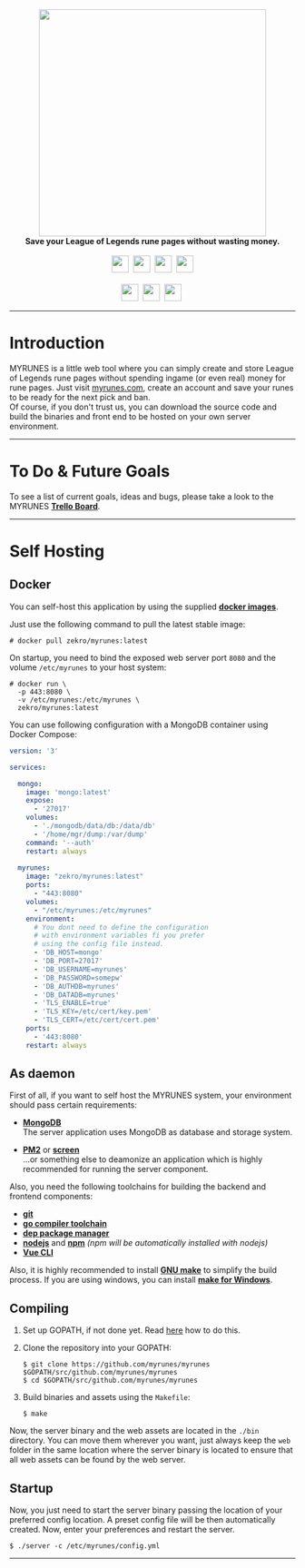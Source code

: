 <div align="center">
    <img src="https://raw.githubusercontent.com/myrunes/myrunes/master/assets/logo-dark-1000-237.png" width="400"/>
    <br/>
    <strong>Save your League of Legends rune pages without wasting money.</strong><br><br>
    <img src="https://forthebadge.com/images/badges/made-with-go.svg" height="30" />&nbsp;
    <img src="https://forthebadge.com/images/badges/made-with-vue.svg" height="30" />&nbsp;
    <a href="https://stackshare.io/myrunes/myrunes"><img src="https://img.shields.io/badge/tech-stack-blue?style=for-the-badge" height="30"/></a>&nbsp;
    <a href="https://zekro.de/discord"><img src="https://img.shields.io/discord/307084334198816769.svg?logo=discord&style=for-the-badge" height="30"></a>
    <br/><br/>
    <a href="https://hub.docker.com/r/zekro/myrunes"><img src="https://img.shields.io/docker/cloud/automated/zekro/myrunes.svg?color=cyan&logo=docker&logoColor=cyan&style=for-the-badge" height="30"></a>&nbsp;
    <a href="https://travis-ci.org/myrunes/myrunes"><img src="https://img.shields.io/travis/myrunes/myrunes.svg?logo=travis&style=for-the-badge" height="30"></a>&nbsp;
    <a href="https://github.com/myrunes/myrunes/actions"><img src="https://img.shields.io/github/workflow/status/myrunes/myrunes/CI?label=Actions&logo=github&style=for-the-badge" height="30"/></a>&nbsp;
</div>

---

# Introduction

MYRUNES is a little web tool where you can simply create and store League of Legends rune pages without spending ingame (or even real) money for rune pages. Just visit [myrunes.com](https://myrunes.com), create an account and save your runes to be ready for the next pick and ban.  
Of course, if you don't trust us, you can download the source code and build the binaries and front end to be hosted on your own server environment.

---

# To Do & Future Goals


To see a list of current goals, ideas and bugs, please take a look to the MYRUNES [**Trello Board**](http://todo.myrunes.com).

---

# Self Hosting

## Docker

You can self-host this application by using the supplied [**docker images**](https://cloud.docker.com/u/zekro/repository/docker/zekro/myrunes).

Just use the following command to pull the latest stable image:  
```
# docker pull zekro/myrunes:latest
```

On startup, you need to bind the exposed web server port `8080` and the volume `/etc/myrunes` to your host system:

```
# docker run \
  -p 443:8080 \
  -v /etc/myrunes:/etc/myrunes \
  zekro/myrunes:latest
```

You can use following configuration with a MongoDB container using Docker Compose:

```yml
version: '3'

services:

  mongo:
    image: 'mongo:latest'
    expose:
      - '27017'
    volumes:
      - './mongodb/data/db:/data/db'
      - '/home/mgr/dump:/var/dump'
    command: '--auth'
    restart: always
 
  myrunes:
    image: "zekro/myrunes:latest"
    ports:
      - "443:8080"
    volumes:
      - "/etc/myrunes:/etc/myrunes"
    environment:
      # You dont need to define the configuration
      # with environment variables fi you prefer 
      # using the config file instead.
      - 'DB_HOST=mongo'
      - 'DB_PORT=27017'
      - 'DB_USERNAME=myrunes'
      - 'DB_PASSWORD=somepw'
      - 'DB_AUTHDB=myrunes'
      - 'DB_DATADB=myrunes'
      - 'TLS_ENABLE=true'
      - 'TLS_KEY=/etc/cert/key.pem'
      - 'TLS_CERT=/etc/cert/cert.pem'
    ports:
      - '443:8080'
    restart: always
```

## As daemon

First of all, if you want to self host the MYRUNES system, your environment should pass certain requirements:

- [**MongoDB**](https://www.mongodb.com/)  
  The server application uses MongoDB as database and storage system.

- **[PM2](https://pm2.io/)** or **[screen](https://linux.die.net/man/1/screen)**  
  ...or something else to deamonize an application which is highly recommended for running the server component.

Also, you need the following toolchains for building the backend and frontend components:

- **[git](https://git-scm.com/)**
- **[go compiler toolchain](https://golang.org/)**
- **[dep package manager](https://github.com/golang/dep)**
- **[nodejs](https://nodejs.org/en/)** and **[npm](https://www.npmjs.com/)** *(npm will be automatically installed with nodejs)*
- **[Vue CLI](https://cli.vuejs.org/)**

Also, it is highly recommended to install **[GNU make](https://www.gnu.org/software/make/)** to simplify the build process. If you are using windows, you can install **[make for Windows](http://gnuwin32.sourceforge.net/packages/make.htm)**.

## Compiling

1. Set up GOPATH, if not done yet. Read [here](https://golang.org/pkg/go/build/#hdr-Go_Path) how to do this.

2. Clone the repository into your GOPATH:  
   ```
   $ git clone https://github.com/myrunes/myrunes $GOPATH/src/github.com/myrunes/myrunes
   $ cd $GOPATH/src/github.com/myrunes/myrunes
   ```

3. Build binaries and assets using the `Makefile`:  
   ```
   $ make
   ```

Now, the server binary and the web assets are located in the `./bin` directory. You can move them wherever you want, just always keep the `web` folder in the same location where the server binary is located to ensure that all web assets can be found by the web server.

## Startup

Now, you just need to start the server binary passing the location of your preferred config location. A preset config file will be then automatically created. Now, enter your preferences and restart the server.

```
$ ./server -c /etc/myrunes/config.yml
```

--- 

